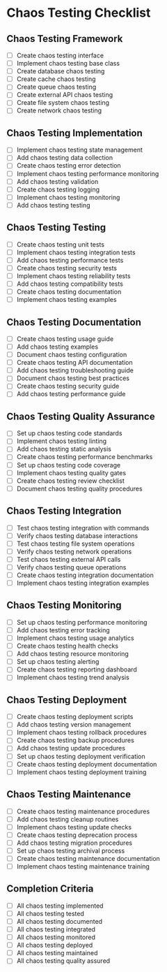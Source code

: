 # Chaos Testing Checklist

## Chaos Testing Framework
- [ ] Create chaos testing interface
- [ ] Implement chaos testing base class
- [ ] Create database chaos testing
- [ ] Create cache chaos testing
- [ ] Create queue chaos testing
- [ ] Create external API chaos testing
- [ ] Create file system chaos testing
- [ ] Create network chaos testing

## Chaos Testing Implementation
- [ ] Implement chaos testing state management
- [ ] Add chaos testing data collection
- [ ] Create chaos testing error detection
- [ ] Implement chaos testing performance monitoring
- [ ] Add chaos testing validation
- [ ] Create chaos testing logging
- [ ] Implement chaos testing monitoring
- [ ] Add chaos testing testing

## Chaos Testing Testing
- [ ] Create chaos testing unit tests
- [ ] Implement chaos testing integration tests
- [ ] Add chaos testing performance tests
- [ ] Create chaos testing security tests
- [ ] Implement chaos testing reliability tests
- [ ] Add chaos testing compatibility tests
- [ ] Create chaos testing documentation
- [ ] Implement chaos testing examples

## Chaos Testing Documentation
- [ ] Create chaos testing usage guide
- [ ] Add chaos testing examples
- [ ] Document chaos testing configuration
- [ ] Create chaos testing API documentation
- [ ] Add chaos testing troubleshooting guide
- [ ] Document chaos testing best practices
- [ ] Create chaos testing security guide
- [ ] Add chaos testing performance guide

## Chaos Testing Quality Assurance
- [ ] Set up chaos testing code standards
- [ ] Implement chaos testing linting
- [ ] Add chaos testing static analysis
- [ ] Create chaos testing performance benchmarks
- [ ] Set up chaos testing code coverage
- [ ] Implement chaos testing quality gates
- [ ] Create chaos testing review checklist
- [ ] Document chaos testing quality procedures

## Chaos Testing Integration
- [ ] Test chaos testing integration with commands
- [ ] Verify chaos testing database interactions
- [ ] Test chaos testing file system operations
- [ ] Verify chaos testing network operations
- [ ] Test chaos testing external API calls
- [ ] Verify chaos testing queue operations
- [ ] Create chaos testing integration documentation
- [ ] Implement chaos testing integration examples

## Chaos Testing Monitoring
- [ ] Set up chaos testing performance monitoring
- [ ] Add chaos testing error tracking
- [ ] Implement chaos testing usage analytics
- [ ] Create chaos testing health checks
- [ ] Add chaos testing resource monitoring
- [ ] Set up chaos testing alerting
- [ ] Create chaos testing reporting dashboard
- [ ] Implement chaos testing trend analysis

## Chaos Testing Deployment
- [ ] Create chaos testing deployment scripts
- [ ] Add chaos testing version management
- [ ] Implement chaos testing rollback procedures
- [ ] Create chaos testing backup procedures
- [ ] Add chaos testing update procedures
- [ ] Set up chaos testing deployment verification
- [ ] Create chaos testing deployment documentation
- [ ] Implement chaos testing deployment training

## Chaos Testing Maintenance
- [ ] Create chaos testing maintenance procedures
- [ ] Add chaos testing cleanup routines
- [ ] Implement chaos testing update checks
- [ ] Create chaos testing deprecation process
- [ ] Add chaos testing migration procedures
- [ ] Set up chaos testing archival process
- [ ] Create chaos testing maintenance documentation
- [ ] Implement chaos testing maintenance training

## Completion Criteria
- [ ] All chaos testing implemented
- [ ] All chaos testing tested
- [ ] All chaos testing documented
- [ ] All chaos testing integrated
- [ ] All chaos testing monitored
- [ ] All chaos testing deployed
- [ ] All chaos testing maintained
- [ ] All chaos testing quality assured 